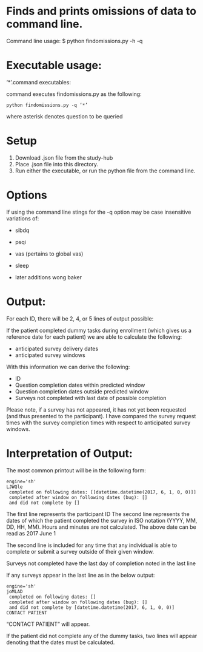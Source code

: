 # Finds and prints omissions of data to command line.

Command line usage:
$ python findomissions.py -h <help> -q <question> 

# Executable usage:

‘*’.command executables:

command executes findomissions.py as the following:
	
	python findomissions.py -q ‘*’

where asterisk denotes question to be queried

# Setup

1. Download .json file from the study-hub
2. Place .json file into this directory.
3. Run either the executable, or run the python file from the command line.

# Options

If using the command line stings for the -q option may be case insensitive variations of:
* sibdq
* psqi
* vas (pertains to global vas)
* sleep

* later additions wong baker

# Output:

For each ID, there will be 2, 4, or 5 lines of output possible:

If the patient completed dummy tasks during enrollment 
(which gives us a reference date for each patient)
we are able to calculate the following:

* anticipated survey delivery dates
* anticipated survey windows

With this information we can derive the following:

* ID
* Question completion dates within predicted window
* Question completion dates outside predicted window
* Surveys not completed with last date of possible completion

Please note, if a survey has not appeared, it has not yet been requested 
(and thus presented to the participant). 
I have compared the survey request times with the survey completion times
with respect to anticipated survey windows.

# Interpretation of Output:

The most common printout will be in the following form:

```
engine='sh'
LJWQle 
 completed on following dates: [[datetime.datetime(2017, 6, 1, 0, 0)]] 
 completed after window on following dates (bug): [] 
 and did not complete by [] 
```

The first line represents the participant ID
The second line represents the dates of which 
the patient completed the survey in ISO notation (YYYY, MM, DD, HH, MM).
Hours and minutes are not calculated.
The above date can be read as 2017 June 1

The second line is included for any time that any individual is able to
complete or submit a survey outside of their given window.

Surveys not completed have the last day of completion noted in the last
line

If any surveys appear in the last line as in the below output:

```
engine='sh'
joMLAD 
 completed on following dates: [] 
 completed after window on following dates (bug): [] 
 and did not complete by [datetime.datetime(2017, 6, 1, 0, 0)] 
CONTACT PATIENT
```

“CONTACT PATIENT” will appear. 

If the patient did not complete any of the dummy tasks, two lines will appear
denoting that the dates must be calculated.


